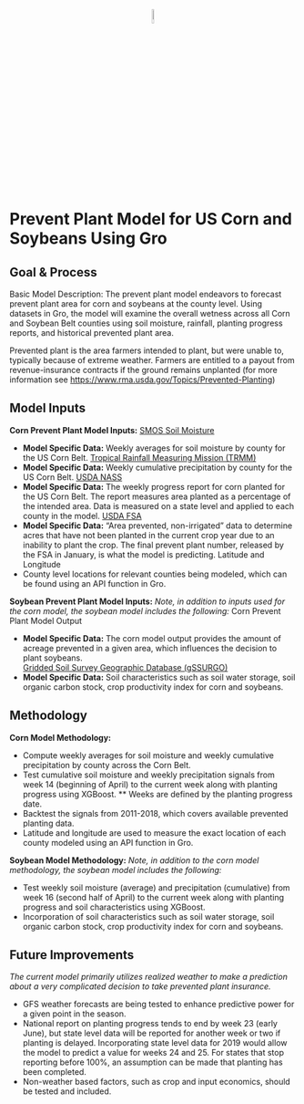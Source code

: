 <p align="center"><img width=8% src="https://gro-intelligence.com/images/logo.jpg"></p>

# Prevent Plant Model for US Corn and Soybeans Using Gro

## Goal & Process
Basic Model Description: The prevent plant model endeavors to forecast prevent plant area for corn and soybeans at the county level. Using datasets in Gro, the model will examine the overall wetness across all Corn and Soybean Belt counties using soil moisture, rainfall, planting progress reports, and historical prevented plant area. 

Prevented plant is the area farmers intended to plant, but were unable to, typically because of extreme weather. Farmers are entitled to a payout from revenue-insurance contracts if the ground remains unplanted (for more information see https://www.rma.usda.gov/Topics/Prevented-Planting)

## Model Inputs
__Corn Prevent Plant Model Inputs:__ 
[SMOS Soil Moisture](https://app.gro-intelligence.com/dictionary/sources/43)
* __Model Specific Data:__ Weekly averages for soil moisture by county for the US Corn Belt. 
[Tropical Rainfall Measuring Mission (TRMM)](https://app.gro-intelligence.com/dictionary/sources/35)
* __Model Specific Data:__ Weekly cumulative precipitation by county for the US Corn Belt. 
[USDA NASS](https://app.gro-intelligence.com/dictionary/sources/25)
* __Model Specific Data:__ The weekly progress report for corn planted for the US Corn Belt. The report measures area planted as a percentage of the intended area. Data is measured on a state level and applied to each county in the model. 
[USDA FSA](https://app.gro-intelligence.com/dictionary/sources/100)
* __Model Specific Data:__ “Area prevented, non-irrigated” data to determine acres that have not been planted in the current crop year due to an inability to plant the crop. The final prevent plant number, released by the FSA in January, is what the model is predicting. 
Latitude and Longitude 
* County level locations for relevant counties being modeled, which can be found using an API function in Gro.

__Soybean Prevent Plant Model Inputs:__ 
*Note, in addition to inputs used for the corn model, the soybean model includes the following:*
Corn Prevent Plant Model Output
* __Model Specific Data:__ The corn model output provides the amount of acreage prevented in a given area, which influences the decision to plant soybeans.  
[Gridded Soil Survey Geographic Database (gSSURGO)](https://app.gro-intelligence.com/dictionary/sources/87)
* __Model Specific Data:__ Soil characteristics such as soil water storage, soil organic carbon stock, crop productivity index for corn and soybeans.

## Methodology
__Corn Model Methodology:__
* Compute weekly averages for soil moisture and weekly cumulative precipitation by county across the Corn Belt.
* Test cumulative soil moisture and weekly precipitation signals from week 14 (beginning of April) to the current week along with planting progress using XGBoost. 
** Weeks are defined by the planting progress date. 
* Backtest the signals from 2011-2018, which covers available prevented planting data.
* Latitude and longitude are used to measure the exact location of each county modeled using an API function in Gro.

__Soybean Model Methodology:__
*Note, in addition to the corn model methodology, the soybean model includes the following:* 
* Test weekly soil moisture (average) and precipitation (cumulative) from week 16 (second half of April) to the current week along with planting progress and soil characteristics using XGBoost. 
* Incorporation of soil characteristics such as soil water storage, soil organic carbon stock, crop productivity index for corn and soybeans.

## Future Improvements
*The current model primarily utilizes realized weather to make a prediction about a very complicated decision to take prevented plant insurance.*
* GFS weather forecasts are being tested to enhance predictive power for a given point in the season.
* National report on planting progress tends to end by week 23 (early June), but state level data will be reported for another week or two if planting is delayed. Incorporating state level data for 2019 would allow the model to predict a value for weeks 24 and 25. For states that stop reporting before 100%, an assumption can be made that planting has been completed.
* Non-weather based factors, such as crop and input economics, should be tested and included.




